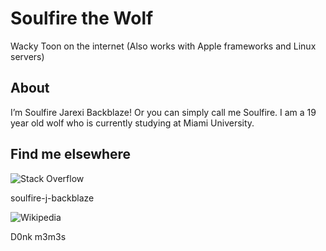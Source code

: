 # Soulfire the Wolf
 Wacky Toon on the internet
(Also works with Apple frameworks and Linux servers)

## About 
I’m Soulfire Jarexi Backblaze! Or you can simply call me Soulfire. I am a 19 year old wolf who is currently studying at Miami University.






## Find me elsewhere

![Stack Overflow](https://img.shields.io/badge/-Stackoverflow-FE7A16?style=for-the-badge&logo=stack-overflow&logoColor=white) 

soulfire-j-backblaze

![Wikipedia](https://img.shields.io/badge/Wikipedia-%23000000.svg?style=for-the-badge&logo=wikipedia&logoColor=white)

D0nk m3m3s


